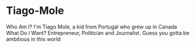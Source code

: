 # Tiago-Mole
Who Am I?
I'm Tiago Mole, a kid from Portugal who grew up in Canada
What Do I Want?
Entrepreneur, Politician and Journalist. Guess you gotta be ambitious in this world
